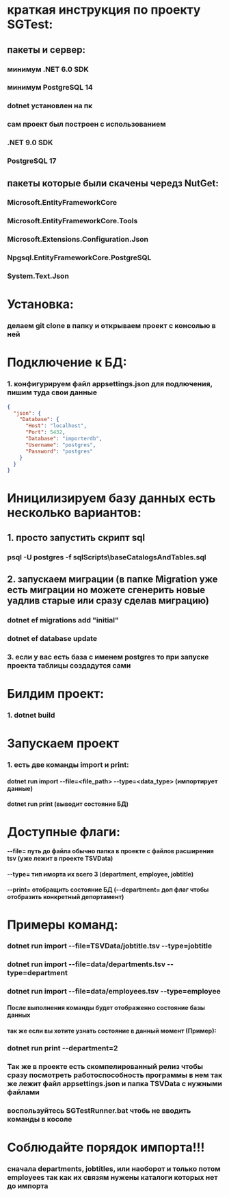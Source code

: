 ﻿# краткая инструкция по проекту SGTest:

## пакеты и сервер:

### минимум .NET 6.0 SDK
### минимум PostgreSQL 14
### dotnet установлен на пк

### сам проект был построен с использованием

### .NET 9.0 SDK

### PostgreSQL 17

## пакеты которые были скачены чередз NutGet:

### Microsoft.EntityFrameworkCore

### Microsoft.EntityFrameworkCore.Tools

### Microsoft.Extensions.Configuration.Json

### Npgsql.EntityFrameworkCore.PostgreSQL

### System.Text.Json


# Установка:

### делаем git clone в папку и открываем проект с консолью в ней

# Подключение к БД:
### 1. конфигурируем файл appsettings.json для подлючения, пишим туда свои данные

```json
{
  "json": {
    "Database": {
      "Host": "localhost",
      "Port": 5432,
      "Database": "importerdb",
      "Username": "postgres",
      "Password": "postgres"
    }
  }
}
```

# Иницилизируем базу данных есть несколько вариантов:

## 1. просто запустить скрипт sql

### psql -U postgres -f sqlScripts\baseCatalogsAndTables.sql

## 2. запускаем миграции (в папке Migration уже есть миграции но можете сгенерить новые уадлив старые или сразу сделав миграцию)

### dotnet ef migrations add "initial"

### dotnet ef database update

### 3. если у вас есть база с именем postgres то при запуске проекта таблицы создадутся сами


# Билдим проект:

### 1. dotnet build

# Запускаем проект

### 1. есть две команды import и print:

#### dotnet run import --file=<file_path> --type=<data_type> (импортирует данные)

#### dotnet run print (выводит состояние БД)

# Доступные флаги:

#### --file= путь до файла обычно папка в проекте с файлов расширения tsv (уже лежит в проекте TSVData)

#### --type= тип иморта их всего 3 (department, employee, jobtitle)

#### --print= отобращить состояние БД (--department= доп флаг чтобы отобразить конкретный депортамент)

# Примеры команд:

### dotnet run import --file=TSVData/jobtitle.tsv --type=jobtitle

### dotnet run import --file=data/departments.tsv --type=department

### dotnet run import --file=data/employees.tsv --type=employee

#### После выполнения команды будет отображенно состояние базы данных

#### так же если вы хотите узнать состояние в данный момент (Пример):

### dotnet run print --department=2

### Так же в проекте есть скомпелированный релиз чтобы сразу посмотреть работоспособность программы в нем так же лежит файл appsettings.json и папка TSVData с нужными файлами

### воспользуйтесь SGTestRunner.bat чтобь не вводить команды в косоле

# Соблюдайте порядок импорта!!!

### сначала departments, jobtitles, или наоборот и только потом employees так как их связям нужены каталоги которых нет до импорта